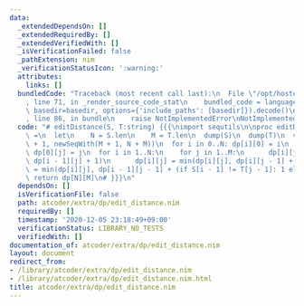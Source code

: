 ```yaml
---
data:
  _extendedDependsOn: []
  _extendedRequiredBy: []
  _extendedVerifiedWith: []
  _isVerificationFailed: false
  _pathExtension: nim
  _verificationStatusIcon: ':warning:'
  attributes:
    links: []
  bundledCode: "Traceback (most recent call last):\n  File \"/opt/hostedtoolcache/Python/3.10.5/x64/lib/python3.10/site-packages/onlinejudge_verify/documentation/build.py\"\
    , line 71, in _render_source_code_stat\n    bundled_code = language.bundle(stat.path,\
    \ basedir=basedir, options={'include_paths': [basedir]}).decode()\n  File \"/opt/hostedtoolcache/Python/3.10.5/x64/lib/python3.10/site-packages/onlinejudge_verify/languages/nim.py\"\
    , line 86, in bundle\n    raise NotImplementedError\nNotImplementedError\n"
  code: "# editDistance(S, T:string) {{{\nimport sequtils\n\nproc editDistance(S,T:string):int\
    \ =\n  let\n    N = S.len\n    M = T.len\n  dump(S)\n  dump(T)\n  var dp = newSeqWith(N\
    \ + 1, newSeqWith(M + 1, N + M))\n  for i in 0..N: dp[i][0] = i\n  for j in 0..M:\
    \ dp[0][j] = j\n  for i in 1..N:\n    for j in 1..M:\n      dp[i][j] = min(dp[i][j],\
    \ dp[i - 1][j] + 1)\n      dp[i][j] = min(dp[i][j], dp[i][j - 1] + 1)\n      dp[i][j]\
    \ = min(dp[i][j], dp[i - 1][j - 1] + (if S[i - 1] != T[j - 1]: 1 else: 0))\n \
    \ return dp[N][M]\n# }}}\n"
  dependsOn: []
  isVerificationFile: false
  path: atcoder/extra/dp/edit_distance.nim
  requiredBy: []
  timestamp: '2020-12-05 23:18:49+09:00'
  verificationStatus: LIBRARY_NO_TESTS
  verifiedWith: []
documentation_of: atcoder/extra/dp/edit_distance.nim
layout: document
redirect_from:
- /library/atcoder/extra/dp/edit_distance.nim
- /library/atcoder/extra/dp/edit_distance.nim.html
title: atcoder/extra/dp/edit_distance.nim
---
```

